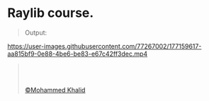 # Raylib course.

> Output:
>
> <p align="center">
https://user-images.githubusercontent.com/77267002/177159617-aa815bf9-0e88-4be6-be83-e67c42ff3dec.mp4
> </p>
> 
> <br>
> <br>
> <br>
> <a href="https://github.com/glULTRA" class="btn btn-primary"> &copy;Mohammed Khalid </a>
